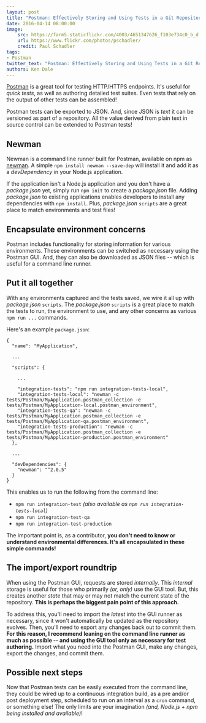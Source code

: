 ```yaml
---
layout: post
title: "Postman: Effectively Storing and Using Tests in a Git Repository"
date: 2016-04-14 08:00:00
image:
    src: https://farm5.staticflickr.com/4003/4651347626_f103e734c0_b_d.jpg
    url: https://www.flickr.com/photos/pschadler/
    credit: Paul Schadler
tags:
- Postman
twitter_text: "Postman: Effectively Storing and Using Tests in a Git Repository"
authors: Ken Dale
---
```


[Postman](https://www.getpostman.com/) is a great tool for testing HTTP/HTTPS endpoints. It's useful for *quick tests*, as well as authoring detailed test suites. Even tests that rely on the output of other tests can be assembled!

Postman tests can be exported to JSON. And, since JSON is *text* it can be versioned as part of a repository. All the value derived from plain text in source control can be extended to Postman tests!

## Newman

Newman is a command line runner built for Postman, available on npm as [newman](https://www.npmjs.com/package/newman). A simple `npm install newman --save-dep` will install it and add it as a *devDependency* in your Node.js application.

If the application isn't a Node.js application and you don't have a *package.json* yet, simply run `npm init` to create a *package.json* file. Adding *package.json* to existing applications enables developers to install any dependencies with `npm install`. Plus, *package.json* `scripts` are a great place to match environments and test files!

## Encapsulate environment concerns

Postman includes functionality for storing information for various environments. These environments can be switched as necessary using the Postman GUI. And, they can also be downloaded as JSON files -- which is useful for a command line runner.

## Put it all together

With any environments captured and the tests saved, we wire it all up with *package.json* `scripts`. The *package.json* `scripts` is a great place to match the tests to run, the environment to use, and any other concerns as various `npm run ...` commands.

Here's an example `package.json`:

```
{
  "name": "MyApplication",

  ...

  "scripts": {

    ...

    "integration-tests": "npm run integration-tests-local",
    "integration-tests-local": "newman -c tests/Postman/MyApplication.postman_collection -e tests/Postman/MyApplication-local.postman_environment",
    "integration-tests-qa": "newman -c tests/Postman/MyApplication.postman_collection -e tests/Postman/MyApplication-qa.postman_environment",
    "integration-tests-production": "newman -c tests/Postman/MyApplication.postman_collection -e tests/Postman/MyApplication-production.postman_environment"
  },

  ...

  "devDependencies": {
    "newman": "^2.0.5"
  }
}
```

This enables us to run the following from the command line:

- `npm run integration-test` *(also available as `npm run integration-tests-local`)*
- `npm run integration-test-qa`
- `npm run integration-test-production`

The important point is, as a contributor, **you don't need to know or understand environmental differences. It's all encapsulated in these simple commands!**

## The import/export roundtrip

When using the Postman GUI, requests are stored *internally*. This *internal* storage is useful for those who primarily *(or, only)* use the GUI tool. But, this creates another *state* that may or may not match the current state of the repository. **This is perhaps the biggest pain point of this approach.**

To address this, you'll need to import the *latest* into the GUI runner as necessary, since it won't automatically be updated as the repository evolves. Then, you'll need to export any changes back out to commit them. **For this reason, I recommend leaning on the command line runner as much as possible -- and using the GUI tool only as necessary for test authoring.** Import what you need into the Postman GUI, make any changes, export the changes, and commit them.

## Possible next steps

Now that Postman tests can be easily executed from the command line, they could be wired up to a continuous integration build, as a pre and/or post deployment step, scheduled to run on an interval as a `cron` command, or something else! The only limits are your imagination *(and, Node.js + npm being installed and available)*!

